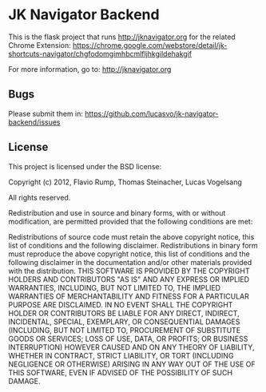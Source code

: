 JK Navigator Backend
====================

This is the flask project that runs http://jknavigator.org for the related Chrome Extension: https://chrome.google.com/webstore/detail/jk-shortcuts-navigator/chgfodomgimhbcmlfljhkgildehakgif

For more information, go to: http://jknavigator.org


Bugs
----
Please submit them in: https://github.com/lucasvo/jk-navigator-backend/issues



License
-------
This project is licensed under the BSD license:

Copyright (c) 2012, Flavio Rump, Thomas Steinacher, Lucas Vogelsang

All rights reserved.

Redistribution and use in source and binary forms, with or without modification, are permitted provided that the following conditions are met:

Redistributions of source code must retain the above copyright notice, this list of conditions and the following disclaimer.
Redistributions in binary form must reproduce the above copyright notice, this list of conditions and the following disclaimer in the documentation and/or other materials provided with the distribution.
THIS SOFTWARE IS PROVIDED BY THE COPYRIGHT HOLDERS AND CONTRIBUTORS "AS IS" AND ANY EXPRESS OR IMPLIED WARRANTIES, INCLUDING, BUT NOT LIMITED TO, THE IMPLIED WARRANTIES OF MERCHANTABILITY AND FITNESS FOR A PARTICULAR PURPOSE ARE DISCLAIMED. IN NO EVENT SHALL THE COPYRIGHT HOLDER OR CONTRIBUTORS BE LIABLE FOR ANY DIRECT, INDIRECT, INCIDENTAL, SPECIAL, EXEMPLARY, OR CONSEQUENTIAL DAMAGES (INCLUDING, BUT NOT LIMITED TO, PROCUREMENT OF SUBSTITUTE GOODS OR SERVICES; LOSS OF USE, DATA, OR PROFITS; OR BUSINESS INTERRUPTION) HOWEVER CAUSED AND ON ANY THEORY OF LIABILITY, WHETHER IN CONTRACT, STRICT LIABILITY, OR TORT (INCLUDING NEGLIGENCE OR OTHERWISE) ARISING IN ANY WAY OUT OF THE USE OF THIS SOFTWARE, EVEN IF ADVISED OF THE POSSIBILITY OF SUCH DAMAGE. 
